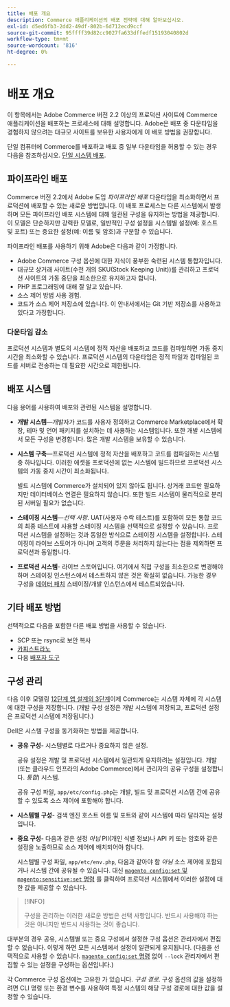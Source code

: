 ```yaml
---
title: 배포 개요
description: Commerce 애플리케이션의 배포 전략에 대해 알아보십시오.
exl-id: d5ed6fb3-2dd2-49df-802b-6d712ecd9ccf
source-git-commit: 95ffff39d82cc9027fa633dffedf15193040802d
workflow-type: tm+mt
source-wordcount: '816'
ht-degree: 0%

---
```


# 배포 개요

이 항목에서는 Adobe Commerce 버전 2.2 이상의 프로덕션 사이트에 Commerce 애플리케이션을 배포하는 프로세스에 대해 설명합니다. Adobe은 배포 중 다운타임을 경험하지 않으려는 대규모 사이트를 보유한 사용자에게 이 배포 방법을 권장합니다.

단일 컴퓨터에 Commerce를 배포하고 배포 중 일부 다운타임을 허용할 수 있는 경우 다음을 참조하십시오. [단일 시스템 배포](../deployment/single-machine.md).

## 파이프라인 배포

Commerce 버전 2.2에서 Adobe 도입 _파이프라인 배포_ 다운타임을 최소화하면서 프로덕션에 배포할 수 있는 새로운 방법입니다. 이 배포 프로세스는 다른 시스템에서 발생하며 모든 파이프라인 배포 시스템에 대해 일관된 구성을 유지하는 방법을 제공합니다. 이 모델은 단순하지만 강력한 모델로, 일반적인 구성 설정을 시스템별 설정(예: 호스트 및 포트) 또는 중요한 설정(예: 이름 및 암호)과 구분할 수 있습니다.

파이프라인 배포를 사용하기 위해 Adobe은 다음과 같이 가정합니다.

- Adobe Commerce 구성 옵션에 대한 지식이 풍부한 숙련된 시스템 통합자입니다.
- 대규모 상거래 사이트(수천 개의 SKU(Stock Keeping Unit))를 관리하고 프로덕션 사이트의 가동 중단을 최소한으로 유지하고자 합니다.
- PHP 프로그래밍에 대해 잘 알고 있습니다.
- 소스 제어 방법 사용 경험.
- 코드가 소스 제어 저장소에 있습니다. 이 안내서에서는 Git 기반 저장소를 사용하고 있다고 가정합니다.

### 다운타임 감소

프로덕션 시스템과 별도의 시스템에 정적 자산을 배포하고 코드를 컴파일하면 가동 중지 시간을 최소화할 수 있습니다. 프로덕션 시스템의 다운타임은 정적 파일과 컴파일된 코드를 서버로 전송하는 데 필요한 시간으로 제한됩니다.

## 배포 시스템

다음 용어를 사용하여 배포와 관련된 시스템을 설명합니다.

- **개발 시스템**—개발자가 코드를 사용자 정의하고 Commerce Marketplace에서 확장, 테마 및 언어 패키지를 설치하는 데 사용하는 시스템입니다. 또한 개발 시스템에서 모든 구성을 변경합니다. 많은 개발 시스템을 보유할 수 있습니다.

- **시스템 구축**—프로덕션 시스템에 정적 자산을 배포하고 코드를 컴파일하는 시스템 중 하나입니다. 이러한 에셋을 프로덕션에 없는 시스템에 빌드하므로 프로덕션 시스템의 가동 중지 시간이 최소화됩니다.

   빌드 시스템에 Commerce가 설치되어 있지 않아도 됩니다. 상거래 코드만 필요하지만 데이터베이스 연결은 필요하지 않습니다. 또한 빌드 시스템이 물리적으로 분리된 서버일 필요가 없습니다.

- **스테이징 시스템**—_선택 사항_. UAT(사용자 수락 테스트)를 포함하여 모든 통합 코드의 최종 테스트에 사용할 스테이징 시스템을 선택적으로 설정할 수 있습니다. 프로덕션 시스템을 설정하는 것과 동일한 방식으로 스테이징 시스템을 설정합니다. 스테이징이 라이브 스토어가 아니며 고객의 주문을 처리하지 않는다는 점을 제외하면 프로덕션과 동일합니다.

- **프로덕션 시스템**- 라이브 스토어입니다. 여기에서 직접 구성을 최소한으로 변경해야 하며 스테이징 인스턴스에서 테스트하지 않은 것은 확실히 없습니다. 가능한 경우 구성을 [데이터 패치](https://developer.adobe.com/commerce/php/development/components/declarative-schema/patches/) 스테이징/개발 인스턴스에서 테스트되었습니다.

## 기타 배포 방법

선택적으로 다음을 포함한 다른 배포 방법을 사용할 수 있습니다.

- SCP 또는 rsync로 보안 복사
- [카피스트라노](https://capistranorb.com/documentation/overview/what-is-capistrano)
- 다음 [배포자 도구](https://deployer.org/)

## 구성 관리

다음 이후 모델링 [12단계 앱 설계의 3단계](https://12factor.net/config)이제 Commerce는 시스템 자체에 각 시스템에 대한 구성을 저장합니다. (개발 구성 설정은 개발 시스템에 저장되고, 프로덕션 설정은 프로덕션 시스템에 저장됩니다.)

Dell은 시스템 구성을 동기화하는 방법을 제공합니다.

- **공유 구성**- 시스템별로 다르거나 중요하지 않은 설정.

   공유 설정은 개발 및 프로덕션 시스템에서 일관되게 유지하려는 설정입니다. 개발(또는 클라우드 인프라의 Adobe Commerce)에서 관리자의 공유 구성을 설정합니다. _통합_) 시스템.

   공유 구성 파일, `app/etc/config.php`는 개발, 빌드 및 프로덕션 시스템 간에 공유할 수 있도록 소스 제어에 포함해야 합니다.

- **시스템별 구성**- 검색 엔진 호스트 이름 및 포트와 같이 시스템에 따라 달라지는 설정입니다.

- **중요 구성**- 다음과 같은 설정 _아님_ PII(개인 식별 정보)나 API 키 또는 암호와 같은 설정을 노출하므로 소스 제어에 배치되어야 합니다.

   시스템별 구성 파일, `app/etc/env.php`, 다음과 같아야 함 _아님_ 소스 제어에 포함되거나 시스템 간에 공유될 수 있습니다. 대신 [`magento config:set` 및 `magento:sensitive:set` 명령](../cli/set-configuration-values.md) 를 클릭하여 프로덕션 시스템에서 이러한 설정에 대한 값을 제공할 수 있습니다.

>[!INFO]
>
>구성을 관리하는 이러한 새로운 방법은 선택 사항입니다. 반드시 사용해야 하는 것은 아니지만 반드시 사용하는 것이 좋습니다.

대부분의 경우 공유, 시스템별 또는 중요 구성에서 설정한 구성 옵션은 관리자에서 편집할 수 없습니다. 이렇게 하면 모든 시스템에서 설정이 일관되게 유지됩니다. (다음을 선택적으로 사용할 수 있습니다. [`magento config:set` 명령](../cli/set-configuration-values.md) 없이 `--lock` 관리자에서 편집할 수 있는 설정을 구성하는 옵션입니다.)

각 Commerce 구성 옵션에는 고유한 가 있습니다. _구성 경로_. 구성 옵션의 값을 설정하려면 CLI 명령 또는 환경 변수를 사용하여 특정 시스템의 해당 구성 경로에 대한 값을 설정할 수 있습니다.
